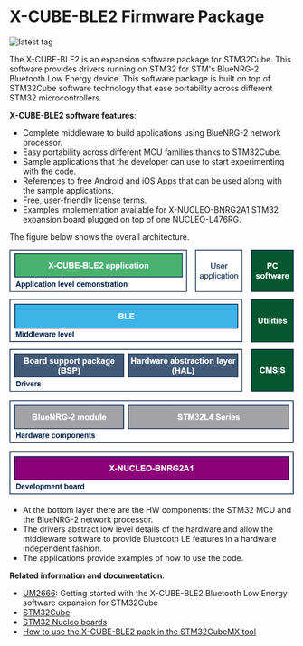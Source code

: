 # X-CUBE-BLE2 Firmware Package

![latest tag](https://img.shields.io/github/v/tag/STMicroelectronics/x-cube-ble2.svg?color=brightgreen)

The X-CUBE-BLE2 is an expansion software package for STM32Cube. This software provides drivers running on STM32 for STM's BlueNRG-2 Bluetooth Low Energy device. This software package is built on top of STM32Cube software technology that ease portability across different STM32 microcontrollers.

**X-CUBE-BLE2 software features**:

- Complete middleware to build applications using BlueNRG-2 network processor.
- Easy portability across different MCU families thanks to STM32Cube.
- Sample applications that the developer can use to start experimenting with the code.
- References to free Android and iOS Apps that can be used along with the sample applications.
- Free, user-friendly license terms.
- Examples implementation available for X-NUCLEO-BNRG2A1 STM32 expansion board plugged on top of one NUCLEO-L476RG.

The figure below shows the overall architecture.

[![X-CUBE-BLE2 Block Diagram](_htmresc/X-CUBE-BLE2_BlockDiagram_2020.png)]()

- At the bottom layer there are the HW components: the STM32 MCU and the BlueNRG-2 network processor.  
- The drivers abstract low level details of the hardware and allow the middleware software to provide Bluetooth LE features in a hardware independent fashion.
- The applications provide examples of how to use the code.

**Related information and documentation**:

- [UM2666](https://www.st.com/resource/en/user_manual/dm00672214-getting-started-with-the-xcubeble2-bluetooth-low-energy-software-expansion-for-stm32cube-stmicroelectronics.pdf): Getting started with the X-CUBE-BLE2 Bluetooth Low Energy software expansion for STM32Cube
- [STM32Cube](http://www.st.com/stm32cube)
- [STM32 Nucleo boards](http://www.st.com/stm32nucleo)
- [How to use the X-CUBE-BLE2 pack in the STM32CubeMX tool](https://www.youtube.com/watch?v=BzKIT2T5Q4c)
